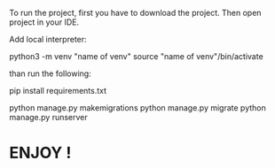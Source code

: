 To run the project, first you have to download the project. Then open project in your IDE.

Add local interpreter: 

python3 -m venv "name of venv"
source "name of venv"/bin/activate

than run the following:

pip install requirements.txt

python manage.py makemigrations
python manage.py migrate
python manage.py runserver

# ENJOY ! 
